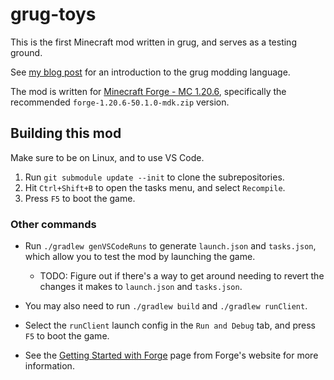 # grug-toys

This is the first Minecraft mod written in grug, and serves as a testing ground.

See [my blog post](https://mynameistrez.github.io/2024/02/29/creating-the-perfect-modding-language.html) for an introduction to the grug modding language.

The mod is written for [Minecraft Forge - MC 1.20.6](https://files.minecraftforge.net/net/minecraftforge/forge/index_1.20.6.html), specifically the recommended `forge-1.20.6-50.1.0-mdk.zip` version.

## Building this mod

Make sure to be on Linux, and to use VS Code.

1. Run `git submodule update --init` to clone the subrepositories.
2. Hit `Ctrl+Shift+B` to open the tasks menu, and select `Recompile`.
3. Press `F5` to boot the game.

### Other commands

- Run `./gradlew genVSCodeRuns` to generate `launch.json` and `tasks.json`, which allow you to test the mod by launching the game.
  - TODO: Figure out if there's a way to get around needing to revert the changes it makes to `launch.json` and `tasks.json`.

- You may also need to run `./gradlew build` and `./gradlew runClient`.

- Select the `runClient` launch config in the `Run and Debug` tab, and press `F5` to boot the game.

- See the [Getting Started with Forge](https://docs.minecraftforge.net/en/latest/gettingstarted/) page from Forge's website for more information.
